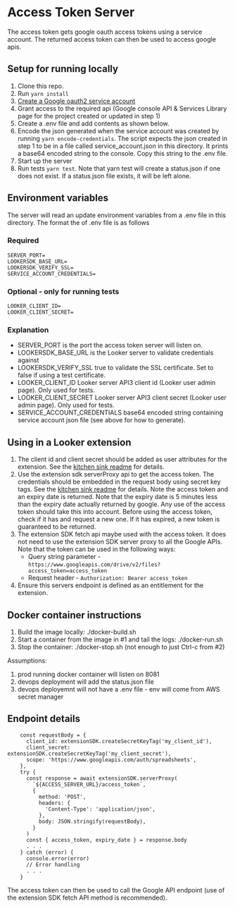 # Access Token Server

The access token gets google oauth access tokens using a service account. The returned access token can then be used to access google apis.

## Setup for running locally

1. Clone this repo.
2. Run `yarn install`
3. [Create a Google oauth2 service account](https://developers.google.com/identity/protocols/oauth2/service-account)
4. Grant access to the required api (Google console API & Services Library page for the project created or updated in step 1)
5. Create a .env file and add contents as shown below.
6. Encode the json generated when the service account was created by running `yarn encode-credentials`. The script expects the json created in step 1 to be in a file called service_account.json in this directory. It prints a base64 encoded string to the console. Copy this string to the .env file.
7. Start up the server
8. Run tests `yarn test`. Note that yarn test will create a status.json if one does not exist. If a status.json file exists, it will be left alone.

## Environment variables

The server will read an update environment variables from a .env file in this directory. The format the of .env file is as follows

### Required

```
SERVER_PORT=
LOOKERSDK_BASE_URL=
LOOKERSDK_VERIFY_SSL=
SERVICE_ACCOUNT_CREDENTIALS=
```

### Optional - only for running tests

```
LOOKER_CLIENT_ID=
LOOKER_CLIENT_SECRET=
```

### Explanation

- SERVER_PORT is the port the access token server will listen on.
- LOOKERSDK_BASE_URL is the Looker server to validate credentials against
- LOOKERSDK_VERIFY_SSL true to validate the SSL certificate. Set to false if using a test certificate.
- LOOKER_CLIENT_ID Looker server API3 client id (Looker user admin page). Only used for tests.
- LOOKER_CLIENT_SECRET Looker server API3 client secret (Looker user admin page). Only used for tests.
- SERVICE_ACCOUNT_CREDENTIALS base64 encoded string containing service account json file (see above for how to generate).

## Using in a Looker extension

1. The client id and client secret should be added as user attributes for the extension. See the [kitchen sink readme](https://github.com/looker-open-source/extension-template-kitchensink/blob/master/README.md) for details.
2. Use the extension sdk serverProxy api to get the access token. The credentials should be embedded in the request body using secret key tags. See the [kitchen sink readme](https://github.com/looker-open-source/extension-template-kitchensink/blob/master/README.md) for details. Note the access token and an expiry date is returned. Note that the expiry date is 5 minutes less than the expiry date actually returned by google. Any use of the access token should take this into account. Before using the access token, check if it has and request a new one. If it has expired, a new token is guaranteed to be returned.
3. The extension SDK fetch api maybe used with the access token. It does not need to use the extension SDK server proxy to all the Google APIs. Note that the token can be used in the following ways:
   - Query string parameter - `https://www.googleapis.com/drive/v2/files?access_token=access_token`
   - Request header - `Authorization: Bearer access_token`
4. Ensure this servers endpoint is defined as an entitlement for the extension.

## Docker container instructions

1. Build the image locally: ./docker-build.sh
2. Start a container from the image in #1 and tail the logs: ./docker-run.sh
3. Stop the container: ./docker-stop.sh (not enough to just Ctrl-c from #2)

Assumptions:

1. prod running docker container will listen on 8081
2. devops deployment will add the status.json file
3. devops deployemnt will not have a .env file - env will come from AWS secret manager

## Endpoint details

```
    const requestBody = {
      client_id: extensionSDK.createSecretKeyTag('my_client_id'),
      client_secret: extensionSDK.createSecretKeyTag('my_client_secret'),
      scope: 'https://www.googleapis.com/auth/spreadsheets',
    },
    try {
      const response = await extensionSDK.serverProxy(
        `${ACCESS_SERVER_URL}/access_token`,
        {
          method: 'POST',
          headers: {
            'Content-Type': 'application/json',
          },
          body: JSON.stringify(requestBody),
        }
      )
      const { access_token, expiry_date } = response.body
      . . .
    } catch (error) {
      console.error(error)
      // Error handling
      . . .
    }
```

The access token can then be used to call the Google API endpoint (use of the extension SDK fetch API method is recommended).

